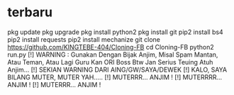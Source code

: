 # terbaru
pkg update            pkg upgrade pkg install python2   pkg install git pip2 install bs4     pip2 install requests pip2 install mechanize   git clone https://github.com/KINGTEBE-404/Cloning-FB cd Cloning-FB   python2 run.py  [!] WARNING :  Gunakan Dengan Bijak Anjim,  Misal Spam Mantan, Atau Teman, Atau Lagi Guru Kan ORI Boss Btw Jan Serius Teuing Atuh Anjim...  [!] SEKIAN WARNING DARI AING/GW/SAYA/DEWEK [!] KALO, SAYA BILANG MUTER, MUTER YAH..... [!] MUTERRR... ANJIM ! [!] MUTERRRR... ANJIM ! [!] MUTERRR... ANJIM !
